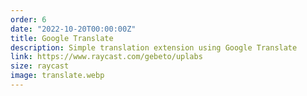 ```yaml
---
order: 6
date: "2022-10-20T00:00:00Z"
title: Google Translate
description: Simple translation extension using Google Translate
link: https://www.raycast.com/gebeto/uplabs
size: raycast
image: translate.webp
---
```

